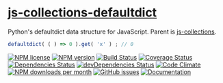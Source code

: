 [js-collections-defaultdict](http://aureooms.github.io/js-collections-defaultdict)
==

Python's defaultdict data structure for JavaScript. Parent is
[js-collections](https://github.com/aureooms/js-collections).

```js
defaultdict( ( ) => 0 ).get( 'x' ) ; // 0
```

[![NPM license](https://img.shields.io/npm/l/@aureooms/js-collections-defaultdict.svg?style=flat)](https://raw.githubusercontent.com/aureooms/js-collections-defaultdict/master/LICENSE)
[![NPM version](https://img.shields.io/npm/v/@aureooms/js-collections-defaultdict.svg?style=flat)](https://www.npmjs.org/package/@aureooms/js-collections-defaultdict)
[![Build Status](https://img.shields.io/travis/aureooms/js-collections-defaultdict.svg?style=flat)](https://travis-ci.org/aureooms/js-collections-defaultdict)
[![Coverage Status](https://img.shields.io/coveralls/aureooms/js-collections-defaultdict.svg?style=flat)](https://coveralls.io/r/aureooms/js-collections-defaultdict)
[![Dependencies Status](https://img.shields.io/david/aureooms/js-collections-defaultdict.svg?style=flat)](https://david-dm.org/aureooms/js-collections-defaultdict#info=dependencies)
[![devDependencies Status](https://img.shields.io/david/dev/aureooms/js-collections-defaultdict.svg?style=flat)](https://david-dm.org/aureooms/js-collections-defaultdict#info=devDependencies)
[![Code Climate](https://img.shields.io/codeclimate/github/aureooms/js-collections-defaultdict.svg?style=flat)](https://codeclimate.com/github/aureooms/js-collections-defaultdict)
[![NPM downloads per month](https://img.shields.io/npm/dm/@aureooms/js-collections-defaultdict.svg?style=flat)](https://www.npmjs.org/package/@aureooms/js-collections-defaultdict)
[![GitHub issues](https://img.shields.io/github/issues/aureooms/js-collections-defaultdict.svg?style=flat)](https://github.com/aureooms/js-collections-defaultdict/issues)
[![Documentation](https://aureooms.github.io/js-collections-defaultdict/badge.svg)](https://aureooms.github.io/js-collections-defaultdict/source.html)
